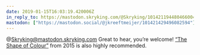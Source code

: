 ```yaml
---
date: 2019-01-15T16:03:19.420006Z
in_reply_to: https://mastodon.skryking.com/@Skryking/101421194480466004
mastodon: ["https://mastodon.social/@jkreeftmeijer/101421429496082594"]
---
```

@Skryking@mastodon.skryking.com Great to hear, you’re welcome! [“The Shape of Colour”](https://open.spotify.com/album/4MYLm8Uxayy4UyqFHPHfBB?si=rvm7vyicRIukW1WwBXvbow) from 2015 is also highly recommended.
